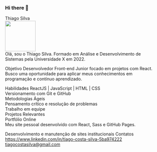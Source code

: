 ### Hi there 👋

Thiago Silva <br />
<img src="https://avatars.githubusercontent.com/u/1234567?v=4" width="100">
<br />
Olá, sou o Thiago Silva. Formado em Análise e Desenvolvimento de Sistemas pela Universidade X em 2022. <br />

Objetivo
Desenvolvedor Front-end Junior focado em projetos com React. Busco uma oportunidade para aplicar meus conhecimentos em programação e contínuo aprendizado. 

Habilidades
ReactJS | JavaScript | HTML | CSS <br />
Versionamento com Git e GitHub <br />
Metodologias Ágeis <br />
Pensamento crítico e resolução de problemas <br />
Trabalho em equipe <br />
Projetos Relevantes <br />
Portfólio Online <br />
Meu site pessoal desenvolvido com React, Sass e GitHub Pages.<br />



Desenvolvimento e manutenção de sites institucionais
Contatos
https://www.linkedin.com/in/tiago-costa-silva-5ba974222
tiagocostasilva@gmail.com
